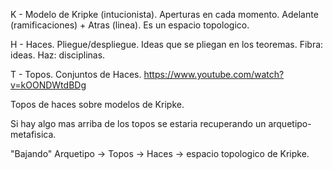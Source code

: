 K - Modelo de Kripke (intucionista). Aperturas en cada momento. Adelante (ramificaciones) + Atras (linea).  Es un espacio topologico. 

H - Haces. Pliegue/despliegue. Ideas que se pliegan en los teoremas. Fibra: ideas. Haz: disciplinas.

T - Topos. Conjuntos de Haces. 
https://www.youtube.com/watch?v=kOONDWtdBDg

Topos de haces sobre modelos de Kripke.

Si hay algo mas arriba de los topos se estaria recuperando un arquetipo-metafisica.

"Bajando" Arquetipo -> Topos -> Haces -> espacio topologico de Kripke.
